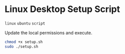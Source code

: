 # Linux Desktop Setup Script
`linux` `ubuntu` `script`


Update the local permissions and execute.

```bash
chmod +x setup.sh
sudo ./setup.sh
```